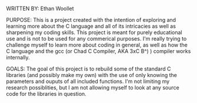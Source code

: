 WRITTEN BY: Ethan Woollet

PURPOSE:
This is a project created with the intention of exploring and learning more about the C language and all of its intricacies as well as sharpening my coding skills.
This project is meant for purely educational use and is not to be used for any commerical purposes.
I'm really trying to challenge myself to learn more about coding in general, as well as how the C language and the gcc (or Chad C Compiler, AKA 3xC B^) ) compiler works internally.

GOALS:
The goal of this project is to rebuild some of the standard C libraries (and possibly make my own) with the use of only knowing the parameters and ouputs of all included functions.
I'm not limiting my research possiblities, but I am not allowing myself to look at any source code for the libraries in question.
